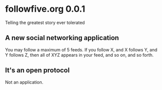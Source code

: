 # followfive.org 0.0.1
Telling the greatest story ever tolerated

## A new social networking application

You may follow a maximum of 5 feeds. If you follow X, and X follows Y, and Y follows Z, then all of XYZ appears in your feed, and so on, and so forth.

## It's an open protocol

Not an application.

